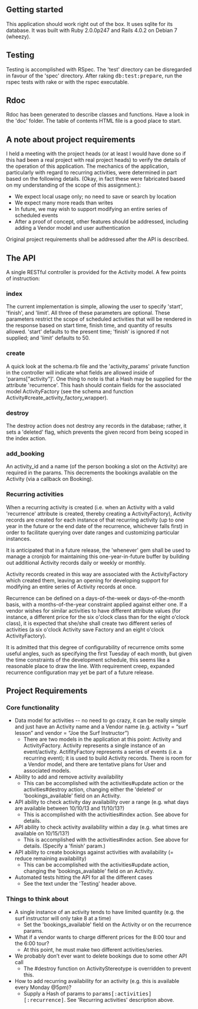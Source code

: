 ## Getting started

This application should work right out of the box. It uses sqlite for its database. It was built with Ruby 2.0.0p247 and Rails 4.0.2 on Debian 7 (wheezy).

## Testing

Testing is accomplished with RSpec. The 'test' directory can be disregarded in favour of the 'spec' directory. After raking <tt>db:test:prepare</tt>, run the rspec tests with rake or with the rspec executable.

## Rdoc

Rdoc has been generated to describe classes and functions. Have a look in the 'doc' folder. The table of contents HTML file is a good place to start.

## A note about project requirements

I held a meeting with the project heads (or at least I would have done so if this had been a real project with real project heads) to verify the details of the operation of this application. The mechanics of the application, particularly with regard to recurring activities, were determined in part based on the following details. (Okay, in fact these were fabricated based on my understanding of the scope of this assignment.):

- We expect local usage only; no need to save or search by location
- We expect many more reads than writes
- In future, we may wish to support modifying an entire series of scheduled events
- After a proof of concept, other features should be addressed, including adding a Vendor model and user authentication

Original project requirements shall be addressed after the API is described.

## The API

A single RESTful controller is provided for the Activity model. A few points of instruction:

### index

The current implementation is simple, allowing the user to specify 'start', 'finish', and 'limit'. All three of these parameters are optional. These parameters restrict the scope of scheduled activities that will be rendered in the response based on start time, finish time, and quantity of results allowed. 'start' defaults to the present time; 'finish' is ignored if not supplied; and 'limit' defaults to 50.

### create

A quick look at the schema.rb file and the 'activity_params' private function in the controller will indicate what fields are allowed inside of 'params["activity"]'. One thing to note is that a Hash may be supplied for the attribute 'recurrence'. This hash should contain fields for the associated model ActivityFactory (see the schema and function Activity#create_activity_factory_wrapper).

### destroy

The destroy action does not destroy any records in the database; rather, it sets a 'deleted' flag, which prevents the given record from being scoped in the index action.

### add_booking

An activity_id and a name (of the person booking a slot on the Activity) are required in the params. This decrements the bookings available on the Activity (via a callback on Booking).

### Recurring activities

When a recurring activity is created (i.e. when an Activity with a valid 'recurrence' attribute is created, thereby creating a ActivityFactory), Activity records are created for each instance of that recurring activity (up to one year in the future or the end date of the recurrence, whichever falls first) in order to facilitate querying over date ranges and customizing particular instances.

It is anticipated that in a future release, the 'whenever' gem shall be used to manage a cronjob for maintaining this one-year-in-future buffer by building out additional Activity records daily or weekly or monthly.

Activity records created in this way are associated with the ActivityFactory which created them, leaving an opening for developing support for modifying an entire series of Activity records at once.

Recurrence can be defined on a days-of-the-week or days-of-the-month basis, with a months-of-the-year constraint applied against either one. If a vendor wishes for similar activities to have different attribute values (for instance, a different price for the six o'clock class than for the eight o'clock class), it is expected that she/she shall create two different series of activities (a six o'clock Activity save Factory and an eight o'clock ActivityFactory).

It is admitted that this degree of configurability of recurrence omits some useful angles, such as specifying the first Tuesday of each month, but given the time constraints of the development schedule, this seems like a reasonable place to draw the line. With requirement creep, expanded recurrence configuration may yet be part of a future release.

## Project Requirements

### Core functionality

- Data model for activities -- no need to go crazy, it can be really simple and just have an Activity name and a Vendor name (e.g. activity = “surf lesson” and vendor = “Joe the Surf Instructor”)
  - There are two models in the application at this point: Activity and ActivityFactory. Activity represents a single instance of an event/activity. ActifityFactory represents a series of events (i.e. a recurring event); it is used to build Activity records. There is room for a Vendor model, and there are tentative plans for User and associated models.
- Ability to add and remove activity availability
  - This can be accomplished with the activities#update action or the activities#destroy action, changing either the 'deleted' or 'bookings_available' field on an Activity.
- API ability to check activity day availability over a range (e.g. what days are available between 10/10/13 and 11/10/13?)
  - This is accomplished with the activities#index action. See above for details.
- API ability to check activity availability within a day (e.g. what times are available on 10/15/13?)
  - This is accomplished with the activities#index action. See above for details. (Specify a 'finish' param.)
- API ability to create bookings against activities with availability (= reduce remaining availability)
  - This can be accomplished with the activities#update action, changing the 'bookings_available' field on an Activity.
- Automated tests hitting the API for all the different cases
  - See the text under the 'Testing' header above.

### Things to think about

- A single instance of an activity tends to have limited quantity (e.g. the surf instructor will only take 8 at a time)
  - Set the 'bookings_available' field on the Activity or on the recurrence params.
- What if a vendor wants to charge different prices for the 8:00 tour and the 6:00 tour?
  - At this point, he must make two different activities/series.
- We probably don’t ever want to delete bookings due to some other API call
  - The #destroy function on ActivityStereotype is overridden to prevent this.
- How to add recurring availability for an activity (e.g. this is available every Monday @5pm)? 
  - Supply a Hash of params to <tt>params[:activities][:recurrence]</tt>. See 'Recurring activities' description above.